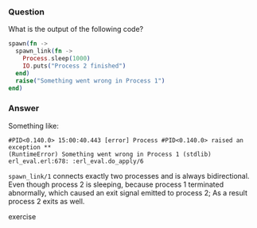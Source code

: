 ### Question

What is the output of the following code?

```elixir
spawn(fn ->
  spawn_link(fn ->
    Process.sleep(1000)
    IO.puts("Process 2 finished")
  end)
  raise("Something went wrong in Process 1")
end)
```

### Answer
Something like:
```
#PID<0.140.0> 15:00:40.443 [error] Process #PID<0.140.0> raised an exception **
(RuntimeError) Something went wrong in Process 1 (stdlib) erl_eval.erl:678: :erl_eval.do_apply/6
```

`spawn_link/1` connects exactly two processes and is always
bidirectional. Even though process 2 is sleeping, because process 1
terminated abnormally, which caused an exit signal emitted to process 2;
As a result process 2 exits as well.


exercise